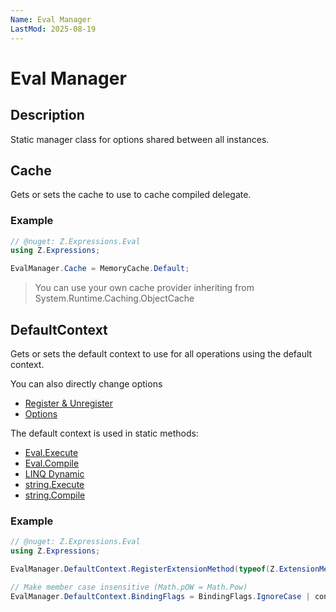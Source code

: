 ```yaml
---
Name: Eval Manager
LastMod: 2025-08-19
---
```


# Eval Manager

## Description
Static manager class for options shared between all instances.

## Cache
Gets or sets the cache to use to cache compiled delegate.

### Example
```csharp
// @nuget: Z.Expressions.Eval
using Z.Expressions;

EvalManager.Cache = MemoryCache.Default;
```

> You can use your own cache provider inheriting from System.Runtime.Caching.ObjectCache

## DefaultContext
Gets or sets the default context to use for all operations using the default context.

You can also directly change options
 - [Register & Unregister](register-unregister)
 - [Options](options)

The default context is used in static methods:
- [Eval.Execute](eval-execute)
- [Eval.Compile](eval-compile)
- [LINQ Dynamic](linq-dynamic)
- [string.Execute](string-extensions#stringexecute)
- [string.Compile](string-extensions#stringcompile)

### Example
```csharp
// @nuget: Z.Expressions.Eval
using Z.Expressions;

EvalManager.DefaultContext.RegisterExtensionMethod(typeof(Z.ExtensionMethods))

// Make member case insensitive (Math.pOW = Math.Pow)
EvalManager.DefaultContext.BindingFlags = BindingFlags.IgnoreCase | context.BindingFlags
```


